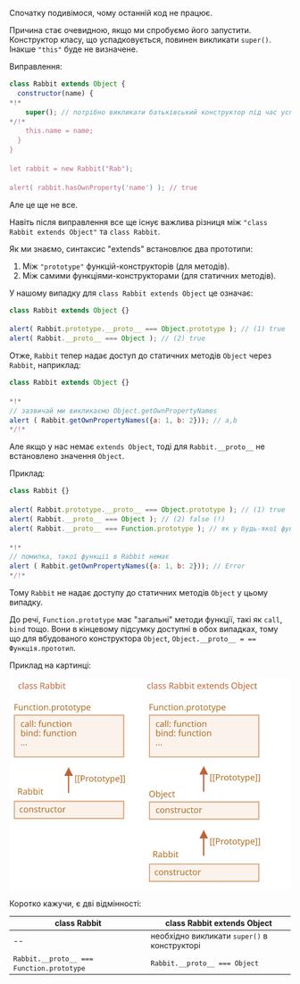Спочатку подивімося, чому останній код не працює.

Причина стає очевидною, якщо ми спробуємо його запустити. Конструктор класу, що успадковується, повинен викликати `super()`. Інакше `"this"` буде не визначене.

Виправлення:

```js run
class Rabbit extends Object {
  constructor(name) {
*!*
    super(); // потрібно викликати батьківський конструктор під час успадкування
*/!*
    this.name = name;
  }
}

let rabbit = new Rabbit("Rab");

alert( rabbit.hasOwnProperty('name') ); // true
```

Але це ще не все.

Навіть після виправлення все ще існує важлива різниця між `"class Rabbit extends Object"` та `class Rabbit`.

Як ми знаємо, синтаксис "extends" встановлює два прототипи:

1. Між `"prototype"` функцій-конструкторів (для методів).
2. Між самими функціями-конструкторами (для статичних методів).

У нашому випадку для `class Rabbit extends Object` це означає:

```js run
class Rabbit extends Object {}

alert( Rabbit.prototype.__proto__ === Object.prototype ); // (1) true
alert( Rabbit.__proto__ === Object ); // (2) true
```

Отже, `Rabbit` тепер надає доступ до статичних методів `Object` через `Rabbit`, наприклад:

```js run
class Rabbit extends Object {}

*!*
// зазвичай ми викликаємо Object.getOwnPropertyNames
alert ( Rabbit.getOwnPropertyNames({a: 1, b: 2})); // a,b
*/!*
```

Але якщо у нас немає `extends Object`, тоді для `Rabbit.__proto__` не встановлено значення `Object`.

Приклад:

```js run
class Rabbit {}

alert( Rabbit.prototype.__proto__ === Object.prototype ); // (1) true
alert( Rabbit.__proto__ === Object ); // (2) false (!)
alert( Rabbit.__proto__ === Function.prototype ); // як у будь-якої функції за замовчуванням

*!*
// помилка, такої функції в Rabbit немає
alert ( Rabbit.getOwnPropertyNames({a: 1, b: 2})); // Error
*/!*
```

Тому `Rabbit` не надає доступу до статичних методів `Object` у цьому випадку.

До речі, `Function.prototype` має "загальні" методи функції, такі як `call`, `bind` тощо. Вони в кінцевому підсумку доступні в обох випадках, тому що для вбудованого конструктора `Object`, `Object.__proto__ = == Функція.прототип`.

Приклад на картинці:

![](rabbit-extends-object.svg)

Коротко кажучи, є дві відмінності:

| class Rabbit | class Rabbit extends Object  |
|--------------|------------------------------|
| --             | необхідно викликати `super()` в конструкторі |
| `Rabbit.__proto__ === Function.prototype` | `Rabbit.__proto__ === Object` |
